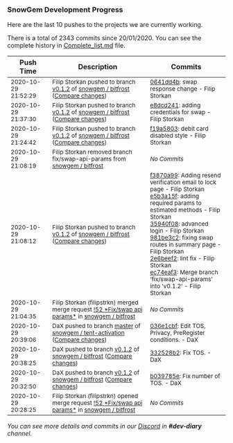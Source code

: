 
### SnowGem Development Progress

Here are the last 10 pushes to the projects we are currently working.

There is a total of 2343 commits since 20/01/2020. You can see the complete history in
 [Complete_list.md](Complete_list.md) file.

| Push Time | Description | Commits |
| --- | --- | --- |
| <sub>2020-10-29 21:52:29</sub> | <sub>Filip Storkan pushed to branch [v0\.1\.2](https://gitlab.com/snowgem/bitfrost/commits/v0.1.2) of [snowgem / bitfrost](https://gitlab.com/snowgem/bitfrost) ([Compare changes](https://gitlab.com/snowgem/bitfrost/compare/e8dcd2417fa915dfbe602dbd52a2df4f0382e9d6...0641dd4b7b2c1f48ac20537c1e3b0ae8549ad823))</sub> | <sub>[0641dd4b](https://gitlab.com/snowgem/bitfrost/-/commit/0641dd4b7b2c1f48ac20537c1e3b0ae8549ad823): swap response change - Filip Storkan</sub> |
| <sub>2020-10-29 21:37:30</sub> | <sub>Filip Storkan pushed to branch [v0\.1\.2](https://gitlab.com/snowgem/bitfrost/commits/v0.1.2) of [snowgem / bitfrost](https://gitlab.com/snowgem/bitfrost) ([Compare changes](https://gitlab.com/snowgem/bitfrost/compare/f19a580398d1af9c71a541f9c08b70f91048a282...e8dcd2417fa915dfbe602dbd52a2df4f0382e9d6))</sub> | <sub>[e8dcd241](https://gitlab.com/snowgem/bitfrost/-/commit/e8dcd2417fa915dfbe602dbd52a2df4f0382e9d6): adding credentials for swap - Filip Storkan</sub> |
| <sub>2020-10-29 21:24:42</sub> | <sub>Filip Storkan pushed to branch [v0\.1\.2](https://gitlab.com/snowgem/bitfrost/commits/v0.1.2) of [snowgem / bitfrost](https://gitlab.com/snowgem/bitfrost) ([Compare changes](https://gitlab.com/snowgem/bitfrost/compare/ec74eaf319f6b4ba6f8590a6ad50323fc7236507...f19a580398d1af9c71a541f9c08b70f91048a282))</sub> | <sub>[f19a5803](https://gitlab.com/snowgem/bitfrost/-/commit/f19a580398d1af9c71a541f9c08b70f91048a282): debit card disabled style - Filip Storkan</sub> |
| <sub>2020-10-29 21:08:19</sub> | <sub>Filip Storkan removed branch fix/swap-api-params from [snowgem / bitfrost](https://gitlab.com/snowgem/bitfrost)</sub> | <sub>_No Commits_</sub> |
| <sub>2020-10-29 21:08:12</sub> | <sub>Filip Storkan pushed to branch [v0\.1\.2](https://gitlab.com/snowgem/bitfrost/commits/v0.1.2) of [snowgem / bitfrost](https://gitlab.com/snowgem/bitfrost) ([Compare changes](https://gitlab.com/snowgem/bitfrost/compare/332528b2380b8046f6e2ab834114b4a8f75a0878...ec74eaf319f6b4ba6f8590a6ad50323fc7236507))</sub> | <sub>[f3870a99](https://gitlab.com/snowgem/bitfrost/-/commit/f3870a9963d56d31aa80270d17988a78046f158e): Adding resend verification email to lock page - Filip Storkan<br>[e5b3a15f](https://gitlab.com/snowgem/bitfrost/-/commit/e5b3a15f1734483982a8db4a167777570291187e): adding required params to estimated methods - Filip Storkan<br>[35940f08](https://gitlab.com/snowgem/bitfrost/-/commit/35940f089edb6c61190e9c9df72ece535fb53f4c): advanced login - Filip Storkan<br>[981be3c2](https://gitlab.com/snowgem/bitfrost/-/commit/981be3c22a6f89016a7073f1de29b98b1f224258): fixing swap routes in summary page - Filip Storkan<br>[2e6beef2](https://gitlab.com/snowgem/bitfrost/-/commit/2e6beef231712ac04874d916ed2caf725368173c): lint fix - Filip Storkan<br>[ec74eaf3](https://gitlab.com/snowgem/bitfrost/-/commit/ec74eaf319f6b4ba6f8590a6ad50323fc7236507): Merge branch 'fix/swap-api-params' into 'v0.1.2' - Filip Storkan</sub> |
| <sub>2020-10-29 21:04:35</sub> | <sub>Filip Storkan (filipstrkn) merged merge request [\!52 \*Fix/swap api params\*](https://gitlab.com/snowgem/bitfrost/-/merge_requests/52) in [snowgem / bitfrost](https://gitlab.com/snowgem/bitfrost)</sub> | <sub>_No Commits_</sub> |
| <sub>2020-10-29 20:39:06</sub> | <sub>DaX pushed to branch [master](https://gitlab.com/snowgem/snowpay-activation/commits/master) of [snowgem / tent\-activation](https://gitlab.com/snowgem/snowpay-activation) ([Compare changes](https://gitlab.com/snowgem/snowpay-activation/compare/8247399891c2f6afd38c35965ed5443fbf472fa3...036e1cbf02153f26dee50af489571ff4a863da0b))</sub> | <sub>[036e1cbf](https://gitlab.com/snowgem/snowpay-activation/-/commit/036e1cbf02153f26dee50af489571ff4a863da0b): Edit TOS, Privacy, PreRegister conditions. - DaX</sub> |
| <sub>2020-10-29 20:38:25</sub> | <sub>DaX pushed to branch [v0\.1\.2](https://gitlab.com/snowgem/bitfrost/commits/v0.1.2) of [snowgem / bitfrost](https://gitlab.com/snowgem/bitfrost) ([Compare changes](https://gitlab.com/snowgem/bitfrost/compare/b039785e7e36da1e0e7f8f19baeeb71947734495...332528b2380b8046f6e2ab834114b4a8f75a0878))</sub> | <sub>[332528b2](https://gitlab.com/snowgem/bitfrost/-/commit/332528b2380b8046f6e2ab834114b4a8f75a0878): Fix TOS. - DaX</sub> |
| <sub>2020-10-29 20:32:50</sub> | <sub>DaX pushed to branch [v0\.1\.2](https://gitlab.com/snowgem/bitfrost/commits/v0.1.2) of [snowgem / bitfrost](https://gitlab.com/snowgem/bitfrost) ([Compare changes](https://gitlab.com/snowgem/bitfrost/compare/64fd46fe85f4e7c65bb8037e8453122980995ee7...b039785e7e36da1e0e7f8f19baeeb71947734495))</sub> | <sub>[b039785e](https://gitlab.com/snowgem/bitfrost/-/commit/b039785e7e36da1e0e7f8f19baeeb71947734495): Fix number of TOS. - DaX</sub> |
| <sub>2020-10-29 20:28:25</sub> | <sub>Filip Storkan (filipstrkn) opened merge request [\!52 \*Fix/swap api params\*](https://gitlab.com/snowgem/bitfrost/-/merge_requests/52) in [snowgem / bitfrost](https://gitlab.com/snowgem/bitfrost)</sub> | <sub>_No Commits_</sub> |

_You can see more details and commits in our [Discord](https://discord.gg/zumGnbg) in **#dev-diary** channel._
